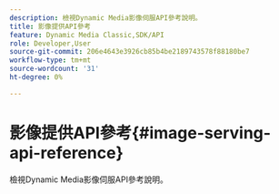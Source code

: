 ```yaml
---
description: 檢視Dynamic Media影像伺服API參考說明。
title: 影像提供API參考
feature: Dynamic Media Classic,SDK/API
role: Developer,User
source-git-commit: 206e4643e3926cb85b4be2189743578f88180be7
workflow-type: tm+mt
source-wordcount: '31'
ht-degree: 0%

---
```



# 影像提供API參考{#image-serving-api-reference}

檢視Dynamic Media影像伺服API參考說明。

